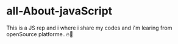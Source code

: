# all-About-javaScript
This is a JS rep and i where i share my codes and i'm learing from openSource platforme..🔥🫡
